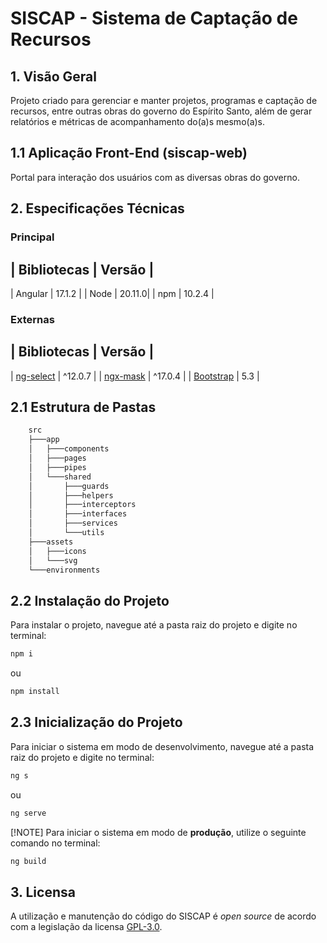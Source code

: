 # SISCAP - Sistema de Captação de Recursos

## 1. Visão Geral
Projeto criado para gerenciar e manter projetos, programas e captação de recursos, entre outras obras do governo do Espírito Santo, além de gerar
relatórios e métricas de acompanhamento do(a)s mesmo(a)s.

## 1.1 Aplicação Front-End (siscap-web)
Portal para interação dos usuários com as diversas obras do governo. 

## 2. Especificações Técnicas

### Principal
| Bibliotecas | Versão |
------------------------
| Angular     | 17.1.2 |
| Node        | 20.11.0|
| npm         | 10.2.4 |

### Externas
| Bibliotecas                                         | Versão  |
-----------------------------------------------------------------
| [ng-select](https://github.com/ng-select/ng-select) | ^12.0.7 |
| [ngx-mask](https://github.com/JsDaddy/ngx-mask)     | ^17.0.4 |
| [Bootstrap](https://getbootstrap.com/)              | 5.3     |

## 2.1 Estrutura de Pastas
```bash
    src
    ├───app
    │   ├───components
    │   ├───pages
    │   ├───pipes
    │   └───shared
    │       ├───guards
    │       ├───helpers
    │       ├───interceptors
    │       ├───interfaces
    │       ├───services
    │       └───utils
    ├───assets
    │   ├───icons
    │   └───svg
    └───environments
```

## 2.2 Instalação do Projeto
Para instalar o projeto, navegue até a pasta raiz do projeto e digite no terminal:
```bash
npm i
```
ou
```bash
npm install
```

## 2.3 Inicialização do Projeto
Para iniciar o sistema em modo de desenvolvimento, navegue até a pasta raiz do projeto e digite no terminal:
```bash
ng s
```
ou
```bash
ng serve
```

[!NOTE]
Para iniciar o sistema em modo de **produção**, utilize o seguinte comando no terminal:
```bash
ng build
```

## 3. Licensa
A utilização e manutenção do código do SISCAP é _open source_ de acordo com a legislação da licensa [GPL-3.0](https://github.com/sep-es-br/siscap-web?tab=GPL-3.0-1-ov-file).